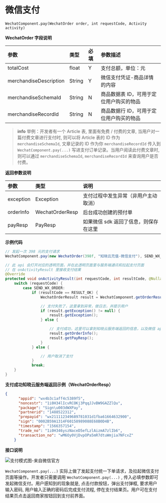 <!-- ex_nonav -->
# 微信支付 

`WechatComponent.pay(WechatOrder order, int requestCode, Activity activity)`

**WechatOrder 字段说明**

| 参数                    | 类型    | 必填 | 参数描述 |
| :--------------------- | :------ | :-- | :------ |
| totalCost              | float   | Y   | 支付总额，单位：元 |
| merchandiseDescription | String  | Y   | 微信支付凭证-商品详情的内容 |
| merchandiseSchemaId    | String  | N   | 商品数据表 ID，可用于定位用户购买的物品 |
| merchandiseRecordId    | String  | N   | 商品数据行 ID，可用于定位用户购买的物品 |

> **info**
> 举例：开发者有一个 Article 表, 里面有免费 / 付费的文章, 当用户对一篇付费文章进行支付时, 则可以将 Article 表的 ID 作为 `merchandiseSchemaId`, 文章记录的 ID 作为你 `merchandiseRecordId` 传入到 `WechatComponent.pay(...)` 写进支付订单记录。当用户阅读此付费文章时, 则可以通过 `merchandiseSchemaId`, `merchandiseRecordId` 来查询用户是否付费。

**返回参数说明**

| 参数                      | 类型   | 说明 |
| :-------------------------| :----- | :-- |
| exception | Exception   | 支付过程中发生异常（非用户主动取消） |
| orderInfo | WechatOrderResp   | 后台成功创建的预付单 |
| payResp    | PayResp | 如果微信 sdk 返回了信息，则保存在这里 |


**示例代码**

```java
// 发起一次 398 元的支付请求
WechatComponent.pay(new WechatOrder(398f, "知晓云充值-微信支付"), SEND_WX_ORDER, this);

// 此 api 会打开对应的透明页面，并在此透明页面里与服务端通讯和拉起支付页面
// 在 onActivityResult 里接收支付结果
@Override
protected void onActivityResult(int requestCode, int resultCode, @Nullable Intent data) {
    switch (requestCode) {
        case SEND_WX_ORDER:
            if (resultCode == RESULT_OK) {
                WechatOrderResult result = WechatComponent.getOrderResultFromData(data);

                // 支付失败了，这里拿到异常，做日志，并提示用户
                if (result.getException() != null) {
                    result.getException();
                } else {

                    // 支付成功，这里可以拿到知晓云服务端返回的信息，以及微信 app 返回的原始信息以供查验
                    result.getOrderInfo();
                    result.getPayResp();
                }
            } else {

                // 用户取消了支付
            }
            break;
    }
}
```

**支付成功知晓云服务端返回示例（WechatOrderResp）**

```json
{
      "appid": "wx4b3c1aff4c5389f5",
      "noncestr": "1i0H34lIcvRCOKj3PqqJJvBW9GAZZlQu",
      "package": "Sign\u003dWXPay",
      "partnerid": "1488522312",
      "prepayid": "wx211112349689781031d1fba61664632900",
      "sign": "0002B59A1314F60158989088E68B0D4B",
      "timestamp": "1566357154",
      "trade_no": "1i0H346yszNaceD5efLzlAizmA7zlIb6",
      "transaction_no": "wM6Oy0VjDvpOPa5mR7dtuWmjia7NFcxZ"
    }
```


**接口说明**

![支付模式图-来自微信官方](https://pay.weixin.qq.com/wiki/doc/api/img/chapter8_3_1.png)

`WechatComponent.pay(...)` 实际上做了发起支付统一下单请求，及拉起微信支付页面等操作。开发者只需要调用 `WechatComponent.pay(...)` , 传入必填参数即可发起微信支付。用户感知到的现象就是, 点击付款按钮，弹出支付弹框, 要求用户输入密码, 用户输入正确的密码后完成支付流程, 停在支付结果页。用户可在支付结果页点击返回商家按钮回到支付前界面。


